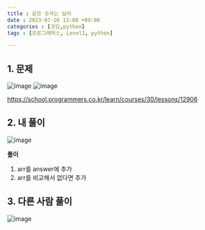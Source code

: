 ```yaml
---
title : 같은 숫자는 싫어
date : 2023-07-26 13:00 +09:00
categories : [코딩,python]
tags : [프로그래머스, Level1, python]

---
```


## 1. 문제
![image](https://github.com/mini0-0/mini0-0.github.io/assets/63296983/95f56a5e-9ae4-4ad2-877b-840787fea364)
![image](https://github.com/mini0-0/mini0-0.github.io/assets/63296983/71f128b5-98da-442f-8257-82b219946caa)


<https://school.programmers.co.kr/learn/courses/30/lessons/12906>

## 2. 내 풀이
![image](https://github.com/mini0-0/mini0-0.github.io/assets/63296983/c049f014-c1b4-47ae-b9b0-aad456bec81e)

**풀이**

1. arr를 answer에 추가
2. arr를 비교해서 없다면 추가

## 3. 다른 사람 풀이
![image](https://github.com/mini0-0/mini0-0.github.io/assets/63296983/9a3a03e6-ba30-403c-be66-11e41ef5c799)

